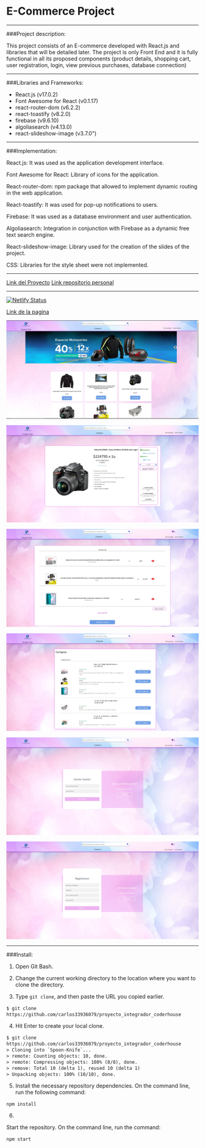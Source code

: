 # E-Commerce Project
---

###Project description:

This project consists of an E-commerce developed with React.js and libraries that will be detailed later.
The project is only Front End and it is fully functional in all its proposed components (product details, shopping cart, user registration, login, view previous purchases, database connection)

---

###Libraries and Frameworks:

+ React.js (v17.0.2)
+ Font Awesome for React (v0.1.17)
+ react-router-dom (v6.2.2)
+ react-toastify (v8.2.0)
+ firebase (v9.6.10)
+ algoliasearch (v4.13.0)
+ react-slideshow-image (v3.7.0")

---

###Implementation:

React.js: It was used as the application development interface.

Font Awesome for React: Library of icons for the application.

React-router-dom: npm package that allowed to implement dynamic routing in the web application.

React-toastify: It was used for pop-up notifications to users.

Firebase: It was used as a database environment and user authentication.

Algoliasearch: Integration in conjunction with Firebase as a dynamic free text search engine.

React-slideshow-image: Library used for the creation of the slides of the project.

CSS: Libraries for the style sheet were not implemented.

---

[Link del Proyecto](https://github.com/carlos33936079/proyecto_integrador_coderhouse)
[Link repositorio personal](https://github.com/carlos33936079)

---

[![Netlify Status](https://api.netlify.com/api/v1/badges/023c9871-e0fd-4c1f-aecd-b8db885da765/deploy-status)](https://app.netlify.com/sites/taupe-unicorn-fc5361/deploys)


[Link de la pagina](https://taupe-unicorn-fc5361.netlify.app)

![Imagen](./public/images/logos/image_referencia.jpg)

![Imagen](./public/images/logos/image_referencia02.jpg)

![Imagen](./public/images/logos/image_referencia03.jpg)

![Imagen](./public/images/logos/image_referencia04.jpg)

![Imagen](./public/images/logos/image_referencia05.jpg)

![Imagen](./public/images/logos/image_referencia06.jpg)

---

###Install:

1. Open Git Bash.

2. Change the current working directory to the location where you want to clone the directory.

3. Type `git clone`, and then paste the URL you copied earlier.
~~~
$ git clone https://github.com/carlos33936079/proyecto_integrador_coderhouse
~~~
4. Hit Enter to create your local clone.
~~~
$ git clone https://github.com/carlos33936079/proyecto_integrador_coderhouse
> Cloning into `Spoon-Knife`...
> remote: Counting objects: 10, done.
> remote: Compressing objects: 100% (8/8), done.
> remove: Total 10 (delta 1), reused 10 (delta 1)
> Unpacking objects: 100% (10/10), done.
~~~
5. Install the necessary repository dependencies. On the command line, run the following command:
~~~
npm install
~~~
6. 
Start the repository. On the command line, run the command:
~~~
npm start
~~~
